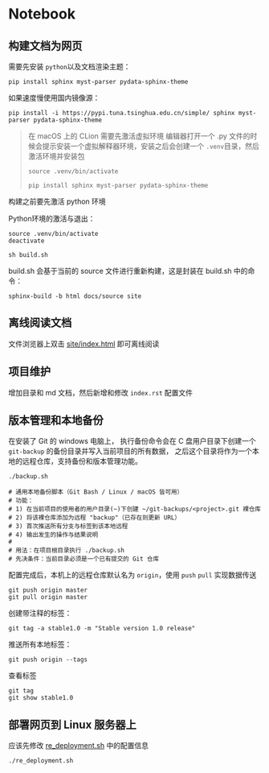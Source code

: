 # Notebook

## 构建文档为网页

需要先安装 `python`以及文档渲染主题：

```shell
pip install sphinx myst-parser pydata-sphinx-theme
```

如果速度慢使用国内镜像源：

```shell
pip install -i https://pypi.tuna.tsinghua.edu.cn/simple/ sphinx myst-parser pydata-sphinx-theme 
```

> 在 macOS 上的 CLion 需要先激活虚拟环境
> 编辑器打开一个 .py 文件的时候会提示安装一个虚拟解释器环境，安装之后会创建一个 `.venv`目录，然后激活环境并安装包
>
> `source .venv/bin/activate`
>
> `pip install sphinx myst-parser pydata-sphinx-theme`

构建之前要先激活 python 环境

Python环境的激活与退出：

```text
source .venv/bin/activate
deactivate
```

```shell
sh build.sh
```

build.sh 会基于当前的 source 文件进行重新构建，这是封装在 build.sh 中的命令：

```text
sphinx-build -b html docs/source site
```

## 离线阅读文档

文件浏览器上双击 [site/index.html](./site/index.html) 即可离线阅读

## 项目维护

增加目录和 md 文档，然后新增和修改 `index.rst` 配置文件

## 版本管理和本地备份

在安装了 Git 的 windows 电脑上，
执行备份命令会在 C 盘用户目录下创建一个 `git-backup` 的备份目录并写入当前项目的所有数据，
之后这个目录将作为一个本地的远程仓库，支持备份和版本管理功能。

```text
./backup.sh
```

```text
# 通用本地备份脚本（Git Bash / Linux / macOS 皆可用）
# 功能：
# 1) 在当前项目的使用者的用户目录(~)下创建 ~/git-backups/<project>.git 裸仓库
# 2) 将该裸仓库添加为远程 "backup"（已存在则更新 URL）
# 3) 首次推送所有分支与标签到该本地远程
# 4) 输出发生的操作与结果说明
#
# 用法：在项目根目录执行 ./backup.sh
# 先决条件：当前目录必须是一个已有提交的 Git 仓库
```

配置完成后，本机上的远程仓库默认名为 `origin`，使用 `push` `pull` 实现数据传送

```text
git push origin master
git pull origin master
```

创建带注释的标签：

```text
git tag -a stable1.0 -m "Stable version 1.0 release"
```

推送所有本地标签：

```text
git push origin --tags
```

查看标签

```text
git tag
git show stable1.0
```

## 部署网页到 Linux 服务器上

应该先修改 [re_deployment.sh](./re_deployment.sh) 中的配置信息

```text
./re_deployment.sh
```

